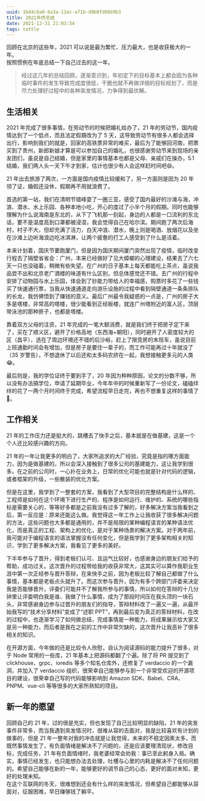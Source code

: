 ```yaml
---
uuid: 1bd4c8a0-6a3a-11ec-a71b-d9b0fd66b9b3
title: 2021年终总结
date: 2021-12-31 21:03:54
tags: tattle
---
```


回顾在北京的这些年，2021 可以说是最为繁忙、压力最大，也是收获极大的一年。  
按照惯例在年底总结一下自己过去的这一年。  

> 经过这几年的总结回顾，逐渐意识到，年初定下的目标基本上都会因为各种临时事件的发生导致完成度很低，干脆也就不再做详细的目标规划了，而是尽力处理好过程中的各种突发情况，力争得到最优解。  

## 生活相关

2021 年完成了很多事情，在劳动节的时候把婚礼给办了，21 年的劳动节，国内疫情达到了一个低点，而且法定假期改为了 5 天，这导致劳动节有很多人都会选择出行，影响到我们的就是，回家的高铁票异常的难买，最后为了能够回河南，把票买到了贵州，新郎新娘才算是可以参加自己的婚礼，也很感谢劳动节来到现场的亲友团们，虽说是自己结婚，但是家里的事情基本也都是父母、亲戚们在操办，5.1 结婚，我们两人头一天下午才到家，估计也很少有人会这样赶时间吧😄。  

21 年出去旅游了两次，一方面是国内疫情比较缓和了，另一方面则是因为 20 年领了证，婚假还没休，假期再不用就浪费了。  

首选的第一站，我们在清明节错峰耍了一圈三亚，感受了国内最好的沙滩与海，冲浪、潜水、水上乐园、各种本地小吃，开心的度过了小半个月的假期。同时也能够理解为什么说海南是东北的，从下了飞机那一刻起，身边的人都是一口流利的东北话，要不是温度高到口罩都被浸湿，我会觉得自己在哈尔滨。期间跑了两次后海村，村子不大，但却充满了活力，白天冲浪、潜水，晚上则是喝酒、放烟花以及坐在沙滩上边听海浪边吃冰淇淋，让两个疲惫的打工人感受到了什么是活着。  

本来计划着，国庆节要跑厦门，但是因为国庆期间厦门突然出现了疫情，临时改变行程去了隔壁省省会：广州，本来已经做好了见大蟑螂的心理建设，结果去了六七天一只也没碰着，稍微有些失望。在广州的日子基本上每天都能吃上茶点，虽说我品尝不出和北京老广酒楼的味道有什么区别，但总体感觉还不错。去广州的行程中安排了动物园与水上乐园，体会到了钞能力带给人的幸福感，购票时多花了一些钱买了快速通行票，当我从快速通道走向游乐设施的过程中看到隔壁通道一条条排队的长龙，我仿佛悟到了赚钱的意义。最后广州最令我疑惑的一点是，广州的房子大多是塔楼，非常高的塔楼，很少能看到正经板楼，就连广州塔附近的富人区，顶层带泳池的那种房子，也都是塔楼。  

靠着双方父母的注资，21 年完成的一笔大额消费，就是我们终于把房子定下来了，买在了顺义区，避开了价格高地（东西海+朝阳），同时避开了人密度较大的区（昌平），选在了周边环境还不错的后沙峪，赶上了限竞房的末班车，虽说目前上班通勤时间会有增加，但是房子是要住一辈子的，而工作可能再过十年就没了（35 岁警告），不想退休了以后还和太多码农挤在一起，我想接触更多元的人类😂。  

最后则是，我的学位证终于要到手了，20 年因为种种原因，论文的分数不够，所以没有办法搞学位，申请了延期毕业，今年年中的时候重新写了一份论文，磕磕绊绊的花了一两个月时间终于完成，希望流程早日走完，再也不想重复这样的事情了🙏。  

## 工作相关

21 年的工作压力还是挺大的，跳槽去了快手之后，基本就是在做基建，这是一个个人还比较感兴趣的方向。  

21 年的一年让我更多的明白了，大家所追求的大厂经验，究竟是指的哪方面能力，因为是做基建的，所以会深入接触到了很多公司的基建能力，这让我学到很多。在之前的公司时，一心扑在业务上，日常的优化可能也就是针对代码的逻辑，或者框架的升级，一些散装的优化方案。  

但是在这里，我学到了一整套的方案，我看到了大型项目的完整结构是什么样的、工程师是如何在这个环境下进行生产的、程序是如何运行、维护的、系统的哪些指标是需要关心的，等等好多都是之前我没有过多了解的，好多解决方案当我看到之后，第一反应是：原来还能这么做。我觉得这一年工作上让我收获了很多解决问题的方法，这些问题也大多都是通用的，并不是局限的某种编程语言的某种语法优化，而是真正的工程、架构上的优化，是对于某种场景的解决方案。对于两年前，我可能对于编程语言的语法掌握没有任何变化，但是我学到了更多架构相关的知识，学到了更多解决方案，我看见了更多的美好。    

下半年参与了晋升，得到老板们认可、且运气比较好，也感谢身边的朋友们给予的帮助，成功过关。这次晋升的过程带给我的收获非常大，这其实可以算作我职业生涯中第一次正经参与晋升答辩，在来快手之前，因为老板比较了解自己都做了什么事情，基本都是老板点头就升了。而这次参与晋升，因为有多个跨部门评委来决定我是否能够晋升，评委们可能并不了解我所参与的事情，所以如何在答辩的十几分钟里让评委明白我是谁、我做了什么事情，成为了那段时间压在我头顶的一块石头，非常感谢身边参与过晋升的朋友们的指导，答辩材料改了一遍又一遍，从最开始我写的“技术分享材料”变成了“述职 PPT”，再到最后变为真正的答辩材料，在改的过程中，也逐渐学习了如何做总结，完成事情是一种能力，将成果展示给大家又是另一种能力，而后者是我在之前的工作中非常欠缺的，这次晋升让我恶补了很多相关的知识。  

在开源方面，今年做的还是比较令人欣慰，自认为阅读源码的能力提升了很多，对于 Node 常用的一些库，21 年基本上把源码都翻了个遍。除了将 PR 提交到了 clickhouse、grpc、ioredis 等多个知名仓库外，还修复了 verdaccio 的一个漏洞，并加入了 verdaccio 组织，很荣幸自己能够参与到一个非常受欢迎的开源项目的建设，很荣幸自己写的代码能够影响到 Amazon SDK、Babel、CRA、PNPM、vue-cli 等等很多的大家所熟知的项目。  

## 新一年的愿望

回顾自己的 21 年，过的很是充实，但也发现了自己比较明显的缺陷，21 年的突发事件非常多，而当我遇到突发情况时，很难从容的去面对，我是比较喜欢有计划的做事的，但是 21 年一整年对我的冲击就是让我觉得，未来的不稳定因素太多，而既然事情发生了，有负面情绪是解决不了问题的，还是应该要理清现状，修改目标，完成任务，21 年有负面情绪时，我老婆经常会劝我：事已至此躬身入局。确实，事情已经发生，也只能想办法去处理，吐槽与心里的内耗是解决不了任何问题的。希望自己能够在新的一年，能够更好的调节自己的心态，更好的面对未知，更好的处理未知。  
在这个互联网的冬天，很难想到还会有什么样的突发情况，但希望自己都能够从容面对，征服困难，早日赚够钱了躺平。  